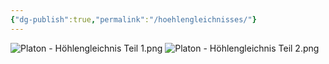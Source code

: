```yaml
---
{"dg-publish":true,"permalink":"/hoehlengleichnisses/"}
---
```


![Platon - Höhlengleichnis Teil 1.png](/img/user/Platon%20-%20H%C3%B6hlengleichnis%20Teil%201.png)
![Platon - Höhlengleichnis Teil 2.png](/img/user/Platon%20-%20H%C3%B6hlengleichnis%20Teil%202.png)